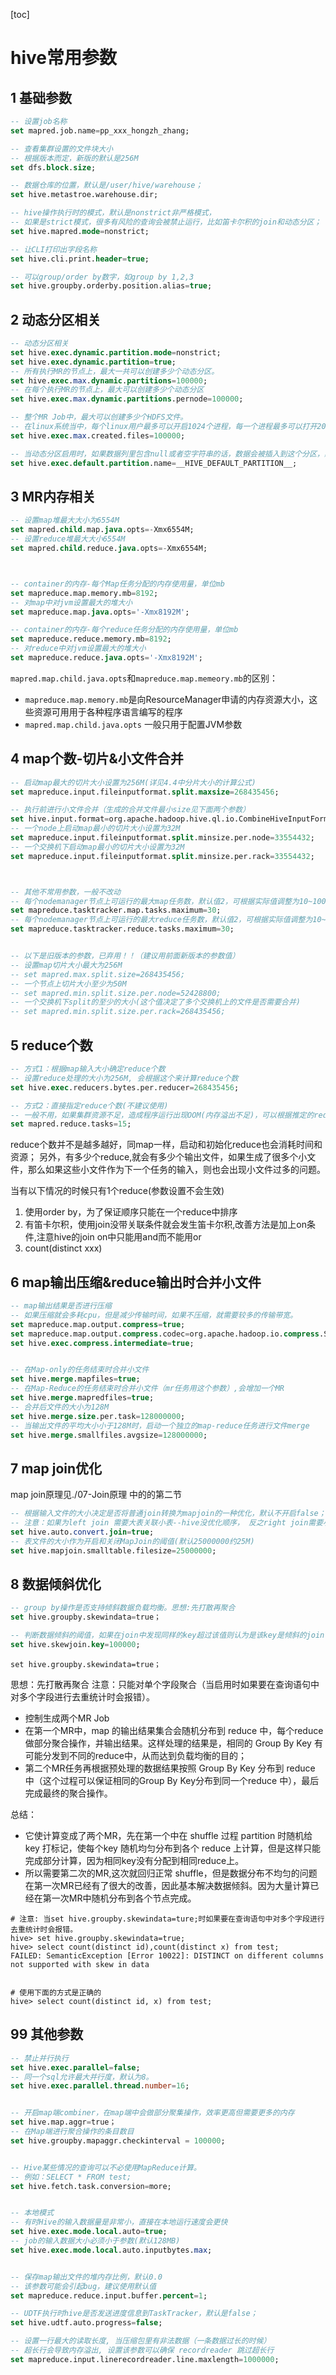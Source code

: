 [toc]

# hive常用参数

## 1 基础参数

```sql
-- 设置job名称
set mapred.job.name=pp_xxx_hongzh_zhang;

-- 查看集群设置的文件块大小
-- 根据版本而定，新版的默认是256M
set dfs.block.size; 

-- 数据仓库的位置，默认是/user/hive/warehouse；
set hive.metastroe.warehouse.dir;

-- hive操作执行时的模式，默认是nonstrict非严格模式，
-- 如果是strict模式，很多有风险的查询会被禁止运行，比如笛卡尔积的join和动态分区；
set hive.mapred.mode=nonstrict;

-- 让CLI打印出字段名称
set hive.cli.print.header=true;

-- 可以group/order by数字，如group by 1,2,3
set hive.groupby.orderby.position.alias=true;
```

## 2 动态分区相关

```sql
-- 动态分区相关
set hive.exec.dynamic.partition.mode=nonstrict;
set hive.exec.dynamic.partition=true;
-- 所有执行MR的节点上，最大一共可以创建多少个动态分区。
set hive.exec.max.dynamic.partitions=100000;
-- 在每个执行MR的节点上，最大可以创建多少个动态分区
set hive.exec.max.dynamic.partitions.pernode=100000;

-- 整个MR Job中，最大可以创建多少个HDFS文件。
-- 在linux系统当中，每个linux用户最多可以开启1024个进程，每一个进程最多可以打开2048个文件，即持有2048个文件句柄，下面这个值越大，就可以打开文件句柄越大
set hive.exec.max.created.files=100000;

-- 当动态分区启用时，如果数据列里包含null或者空字符串的话，数据会被插入到这个分区，默认名字是__HIVE_DEFAULT_PARTITION__
set hive.exec.default.partition.name=__HIVE_DEFAULT_PARTITION__;
```

## 3 MR内存相关

```sql
-- 设置map堆最大大小为6554M
set mapred.child.map.java.opts=-Xmx6554M;
-- 设置reduce堆最大大小6554M
set mapred.child.reduce.java.opts=-Xmx6554M;



-- container的内存-每个Map任务分配的内存使用量，单位mb
set mapreduce.map.memory.mb=8192;
-- 对map中对jvm设置最大的堆大小
set mapreduce.map.java.opts='-Xmx8192M';

-- container的内存-每个reduce任务分配的内存使用量，单位mb
set mapreduce.reduce.memory.mb=8192;
-- 对reduce中对jvm设置最大的堆大小
set mapreduce.reduce.java.opts='-Xmx8192M';
```

`mapred.map.child.java.opts`和`mapreduce.map.memeory.mb`的区别：

- `mapreduce.map.memory.mb`是向ResourceManager申请的内存资源大小，这些资源可用用于各种程序语言编写的程序
- `mapred.map.child.java.opts` 一般只用于配置JVM参数

## 4 map个数-切片&小文件合并

```sql
-- 启动map最大的切片大小设置为256M(详见4.4中分片大小的计算公式)
set mapreduce.input.fileinputformat.split.maxsize=268435456;

-- 执行前进行小文件合并（生成的合并文件最小size见下面两个参数）
set hive.input.format=org.apache.hadoop.hive.ql.io.CombineHiveInputFormat;
-- 一个node上启动map最小的切片大小设置为32M
set mapreduce.input.fileinputformat.split.minsize.per.node=33554432;
-- 一个交换机下启动map最小的切片大小设置为32M
set mapreduce.input.fileinputformat.split.minsize.per.rack=33554432;



-- 其他不常用参数，一般不改动
-- 每个nodemanager节点上可运行的最大map任务数，默认值2，可根据实际值调整为10~100；
set mapreduce.tasktracker.map.tasks.maximum=30; 
-- 每个nodemanager节点上可运行的最大reduce任务数，默认值2，可根据实际值调整为10~100；
set mapreduce.tasktracker.reduce.tasks.maximum=30; 


-- 以下是旧版本的参数，已弃用！！（建议用前面新版本的参数值）
-- 设置map切片大小最大为256M
-- set mapred.max.split.size=268435456;
-- 一个节点上切片大小至少为50M
-- set mapred.min.split.size.per.node=52428800;
-- 一个交换机下split的至少的大小(这个值决定了多个交换机上的文件是否需要合并)
-- set mapred.min.split.size.per.rack=268435456;
```

## 5 reduce个数

```sql
-- 方式1：根据map输入大小确定reduce个数
-- 设置reduce处理的大小为256M, 会根据这个来计算reduce个数
set hive.exec.reducers.bytes.per.reducer=268435456;

-- 方式2：直接指定reduce个数(不建议使用)
-- 一般不用，如果集群资源不足，造成程序运行出现OOM(内存溢出不足)，可以根据推定的reduce个数手动增加数量
set mapred.reduce.tasks=15;
```

reduce个数并不是越多越好，同map一样，启动和初始化reduce也会消耗时间和资源；
另外，有多少个reduce,就会有多少个输出文件，如果生成了很多个小文件，那么如果这些小文件作为下一个任务的输入，则也会出现小文件过多的问题。

当有以下情况的时候只有1个reduce(参数设置不会生效)

1. 使用order by，为了保证顺序只能在一个reduce中排序
2. 有笛卡尔积，使用join没带关联条件就会发生笛卡尔积,改善方法是加上on条件,注意hive的join on中只能用and而不能用or
3. count(distinct xxx)

## 6 map输出压缩&reduce输出时合并小文件

```sql
-- map输出结果是否进行压缩
-- 如果压缩就会多耗cpu，但是减少传输时间，如果不压缩，就需要较多的传输带宽。
set mapreduce.map.output.compress=true;
set mapreduce.map.output.compress.codec=org.apache.hadoop.io.compress.SnappyCodec;
set hive.exec.compress.intermediate=true;


-- 在Map-only的任务结束时合并小文件
set hive.merge.mapfiles=true; 
-- 在Map-Reduce的任务结束时合并小文件（mr任务用这个参数）,会增加一个MR
set hive.merge.mapredfiles=true;         
-- 合并后文件的大小为128M
set hive.merge.size.per.task=128000000;        
-- 当输出文件的平均大小小于128M时，启动一个独立的map-reduce任务进行文件merge
set hive.merge.smallfiles.avgsize=128000000;   
```

## 7 map join优化

map join原理见./07-Join原理 中的的第二节

```sql
-- 根据输入文件的大小决定是否将普通join转换为mapjoin的一种优化，默认不开启false；
-- 注意：如果为left join 需要大表关联小表--hive没优化顺序， 反之right join需要小表关联大表，官网解释full join需要流化两张表所以不支持mapjoin
set hive.auto.convert.join=true;
-- 表文件的大小作为开启和关闭MapJoin的阈值(默认25000000约25M)
set hive.mapjoin.smalltable.filesize=25000000;
```

## 8 数据倾斜优化

```sql
-- group by操作是否支持倾斜数据负载均衡。思想:先打散再聚合
set hive.groupby.skewindata=true；

-- 判断数据倾斜的阈值，如果在join中发现同样的key超过该值则认为是该key是倾斜的join key，默认是100000；
set hive.skewjoin.key=100000;
```

`set hive.groupby.skewindata=true；`

思想：先打散再聚合
注意：只能对单个字段聚合（当启用时如果要在查询语句中对多个字段进行去重统计时会报错）。

- 控制生成两个MR Job
- 在第一个MR中，map 的输出结果集合会随机分布到 reduce 中，每个reduce 做部分聚合操作，并输出结果。这样处理的结果是，相同的 Group By Key 有可能分发到不同的reduce中，从而达到负载均衡的目的；
- 第二个MR任务再根据预处理的数据结果按照 Group By Key 分布到 reduce 中（这个过程可以保证相同的Group By Key分布到同一个reduce 中），最后完成最终的聚合操作。

总结：

- 它使计算变成了两个MR，先在第一个中在 shuffle 过程 partition 时随机给 key 打标记，使每个key 随机均匀分布到各个 reduce 上计算，但是这样只能完成部分计算，因为相同key没有分配到相同reduce上。
- 所以需要第二次的MR,这次就回归正常 shuffle，但是数据分布不均匀的问题在第一次MR已经有了很大的改善，因此基本解决数据倾斜。因为大量计算已经在第一次MR中随机分布到各个节点完成。

```shell
# 注意: 当set hive.groupby.skewindata=ture;时如果要在查询语句中对多个字段进行去重统计时会报错。
hive> set hive.groupby.skewindata=true;
hive> select count(distinct id),count(distinct x) from test;
FAILED: SemanticException [Error 10022]: DISTINCT on different columns not supported with skew in data


# 使用下面的方式是正确的
hive> select count(distinct id, x) from test; 
```

## 99 其他参数

```sql
-- 禁止并行执行
set hive.exec.parallel=false;
-- 同一个sql允许最大并行度，默认为8。
set hive.exec.parallel.thread.number=16; 


-- 开启map端combiner，在map端中会做部分聚集操作，效率更高但需要更多的内存
set hive.map.aggr=true；
-- 在Map端进行聚合操作的条目数目
set hive.groupby.mapaggr.checkinterval = 100000;


-- Hive某些情况的查询可以不必使用MapReduce计算。
-- 例如：SELECT * FROM test;
set hive.fetch.task.conversion=more;


-- 本地模式
-- 有时Hive的输入数据量是非常小，直接在本地运行速度会更快
set hive.exec.mode.local.auto=true;
-- job的输入数据大小必须小于参数(默认128MB)
set hive.exec.mode.local.auto.inputbytes.max;


-- 保存map输出文件的堆内存比例，默认0.0
-- 该参数可能会引起bug，建议使用默认值
set mapreduce.reduce.input.buffer.percent=1;

-- UDTF执行时hive是否发送进度信息到TaskTracker，默认是false；
set hive.udtf.auto.progress=false;

-- 设置一行最大的读取长度, 当压缩包里有非法数据（一条数据过长的时候）
-- 超长行会导致内存溢出, 设置该参数可以确保 recordreader 跳过超长行
set mapreduce.input.linerecordreader.line.maxlength=1000000;
```

